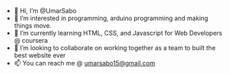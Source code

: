 - 👋 Hi, I’m @UmarSabo
- 👀 I’m interested in programming, arduino programming and making things move.
- 🌱 I’m currently learning HTML, CSS, and Javascript for Web Developers @ coursera
- 💞️ I’m looking to collaborate on working together as a team to built the best website ever
- 📫 You can reach me @ umarsabo15@gmail.com

<!---
UmarSabo/UmarSabo is a ✨ special ✨ repository because its `README.md` (this file) appears on your GitHub profile.
You can click the Preview link to take a look at your changes.
--->

